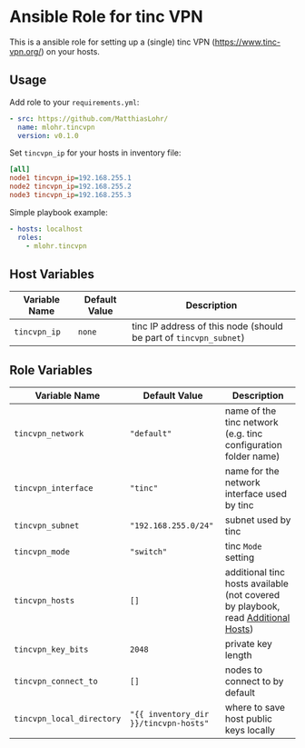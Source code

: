 # Ansible Role for tinc VPN

This is a ansible role for setting up a (single) tinc VPN (https://www.tinc-vpn.org/) on your hosts.

## Usage

Add role to your `requirements.yml`:
```yaml
- src: https://github.com/MatthiasLohr/
  name: mlohr.tincvpn
  version: v0.1.0
```

Set `tincvpn_ip` for your hosts in inventory file:
```ini
[all]
node1 tincvpn_ip=192.168.255.1
node2 tincvpn_ip=192.168.255.2
node3 tincvpn_ip=192.168.255.3
```

Simple playbook example:
```yaml
- hosts: localhost
  roles:
    - mlohr.tincvpn
```


## Host Variables

| Variable Name | Default Value | Description                                                       |
|---------------|---------------|-------------------------------------------------------------------|
| `tincvpn_ip`  | `none`        | tinc IP address of this node (should be part of `tincvpn_subnet`) |


## Role Variables

| Variable Name             | Default Value                         | Description                                                                                           |
|---------------------------|---------------------------------------|-------------------------------------------------------------------------------------------------------|
| `tincvpn_network`         | `"default"`                           | name of the tinc network (e.g. tinc configuration folder name)                                        |
| `tincvpn_interface`       | `"tinc"`                              | name for the network interface used by tinc                                                           |
| `tincvpn_subnet`          | `"192.168.255.0/24"`                  | subnet used by tinc                                                                                   |
| `tincvpn_mode`            | `"switch"`                            | tinc `Mode` setting                                                                                   |
| `tincvpn_hosts`           | `[]`                                  | additional tinc hosts available (not covered by playbook, read [Additional Hosts](#additional-hosts)) |
| `tincvpn_key_bits`        | `2048`                                | private key length                                                                                    |
| `tincvpn_connect_to`      | `[]`                                  | nodes to connect to by default                                                                        |
| `tincvpn_local_directory` | `"{{ inventory_dir }}/tincvpn-hosts"` | where to save host public keys locally                                                                |
